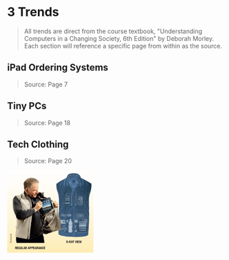 # 3 Trends

> All trends are direct from the course textbook, "Understanding Computers in a Changing Society,  6th Edition" by Deborah Morley. Each section will reference a specific page from within as the source.

## iPad Ordering Systems

> Source: Page 7

## Tiny PCs

> Source: Page 18

## Tech Clothing

> Source: Page 20

<img src="./img/tech clothing.png" alt="tech clothing example" width="200"/>